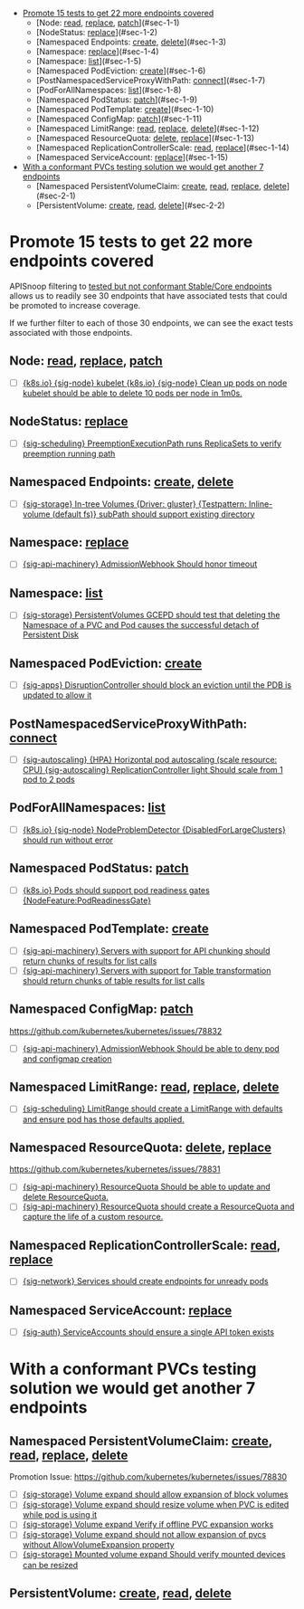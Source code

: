 - [Promote 15 tests to get 22 more endpoints covered](#sec-1)
  - [Node: [read](https://apisnoop.cncf.io/?zoomed=operationId-stable-core-readCoreV1Node&showUntested=false&showConformanceTested=false), [replace](https://apisnoop.cncf.io/?zoomed=operationId-stable-core-replaceCoreV1NodeStatus&showUntested=false&showConformanceTested=false), [patch](https://apisnoop.cncf.io/?zoomed=operationId-stable-core-patchCoreV1Node&showUntested=false&showConformanceTested=false)](#sec-1-1)
  - [NodeStatus: [replace](https://apisnoop.cncf.io/?zoomed=operationId-stable-core-replaceCoreV1NodeStatus&showUntested=false&showConformanceTested=false)](#sec-1-2)
  - [Namespaced Endpoints: [create](https://apisnoop.cncf.io/?zoomed=operationId-stable-core-createCoreV1NamespacedEndpoints&showUntested=false&showConformanceTested=false), [delete](https://apisnoop.cncf.io/?zoomed=operationId-stable-core-deleteCoreV1NamespacedEndpoints&showUntested=false&showConformanceTested=false)](#sec-1-3)
  - [Namespace: [replace](https://apisnoop.cncf.io/?zoomed=operationId-stable-core-replaceCoreV1NamespacedLimitRange&showUntested=false&showConformanceTested=false)](#sec-1-4)
  - [Namespace: [list](https://apisnoop.cncf.io/?zoomed=operationId-stable-core-listCoreV1Namespace&showUntested=false&showConformanceTested=false)](#sec-1-5)
  - [Namespaced PodEviction: [create](https://apisnoop.cncf.io/?zoomed=operationId-stable-core-createCoreV1NamespacedPodEviction&showUntested=false&showConformanceTested=false)](#sec-1-6)
  - [PostNamespacedServiceProxyWithPath: [connect](https://apisnoop.cncf.io/?zoomed=operationId-stable-core-connectCoreV1PostNamespacedServiceProxyWithPath&showUntested=false&showConformanceTested=false)](#sec-1-7)
  - [PodForAllNamespaces: [list](https://apisnoop.cncf.io/?zoomed=operationId-stable-core-listCoreV1PodForAllNamespaces&showUntested=false&showConformanceTested=false)](#sec-1-8)
  - [Namespaced PodStatus: [patch](https://apisnoop.cncf.io/?zoomed=operationId-stable-core-patchCoreV1NamespacedPodStatus&showUntested=false&showConformanceTested=false&level=stable)](#sec-1-9)
  - [Namespaced PodTemplate: [create](https://apisnoop.cncf.io/?zoomed=operationId-stable-core-createCoreV1NamespacedPodTemplate&showUntested=false&showConformanceTested=false)](#sec-1-10)
  - [Namespaced ConfigMap: [patch](https://apisnoop.cncf.io/?zoomed=operationId-stable-core-patchCoreV1NamespacedConfigMap&showUntested=false&showConformanceTested=false)](#sec-1-11)
  - [Namespaced LimitRange: [read](https://apisnoop.cncf.io/?zoomed=operationId-stable-core-readCoreV1NamespacedLimitRange&showUntested=false&showConformanceTested=false&level=stable), [replace](https://apisnoop.cncf.io/?zoomed=operationId-stable-core-replaceCoreV1NamespacedLimitRange&showUntested=false&showConformanceTested=false), [delete](https://apisnoop.cncf.io/?zoomed=operationId-stable-core-deleteCoreV1NamespacedLimitRange&showUntested=false&showConformanceTested=false&level=stable)](#sec-1-12)
  - [Namespaced ResourceQuota: [delete](https://apisnoop.cncf.io/?zoomed=operationId-stable-core-deleteCoreV1NamespacedResourceQuota&showUntested=false&showConformanceTested=false&level=stable), [replace](https://apisnoop.cncf.io/?zoomed=operationId-stable-core-replaceCoreV1NamespacedResourceQuota&showUntested=false&showConformanceTested=false&level=stable)](#sec-1-13)
  - [Namespaced ReplicationControllerScale: [read](https://apisnoop.cncf.io/?zoomed=operationId-stable-core-readCoreV1NamespacedReplicationControllerScale&showUntested=false&showConformanceTested=false), [replace](https://apisnoop.cncf.io/?zoomed=operationId-stable-core-replaceCoreV1NamespacedReplicationControllerScale&showUntested=false&showConformanceTested=false)](#sec-1-14)
  - [Namespaced ServiceAccount: [replace](https://apisnoop.cncf.io/?zoomed=operationId-stable-core-replaceCoreV1NamespacedServiceAccount&showUntested=false&showConformanceTested=false)](#sec-1-15)
- [With a conformant PVCs testing solution we would get another 7 endpoints](#sec-2)
  - [Namespaced PersistentVolumeClaim: [create](https://apisnoop.cncf.io/?zoomed=operationId-stable-core-createCoreV1NamespacedPersistentVolumeClaim&showUntested=false&showConformanceTested=false), [read](https://apisnoop.cncf.io/?zoomed=operationId-stable-core-readCoreV1NamespacedPersistentVolumeClaim&showUntested=false&showConformanceTested=false), [replace](https://apisnoop.cncf.io/?zoomed=operationId-stable-core-replaceCoreV1NamespacedPersistentVolumeClaim&showUntested=false&showConformanceTested=false), [delete](https://apisnoop.cncf.io/?zoomed=operationId-stable-core-deleteCoreV1NamespacedPersistentVolumeClaim&showUntested=false&showConformanceTested=false)](#sec-2-1)
  - [PersistentVolume: [create](https://apisnoop.cncf.io/?zoomed=operationId-stable-core-createCoreV1PersistentVolume&showUntested=false&showConformanceTested=false), [read](https://apisnoop.cncf.io/?zoomed=operationId-stable-core-readCoreV1NamespacedPersistentVolumeClaim&showUntested=false&showConformanceTested=false), [delete](https://apisnoop.cncf.io/?zoomed=operationId-stable-core-readCoreV1PersistentVolume&showUntested=false&showConformanceTested=false)](#sec-2-2)

# Promote 15 tests to get 22 more endpoints covered<a id="sec-1"></a>

APISnoop filtering to [tested but not conformant Stable/Core endpoints](https://apisnoop.cncf.io/?zoomed=category-stable-core&showUntested=false&showConformanceTested=false&level=stable) allows us to readily see 30 endpoints that have associated tests that could be promoted to increase coverage.

If we further filter to each of those 30 endpoints, we can see the exact tests associated with those endpoints.

## Node: [read](https://apisnoop.cncf.io/?zoomed=operationId-stable-core-readCoreV1Node&showUntested=false&showConformanceTested=false), [replace](https://apisnoop.cncf.io/?zoomed=operationId-stable-core-replaceCoreV1NodeStatus&showUntested=false&showConformanceTested=false), [patch](https://apisnoop.cncf.io/?zoomed=operationId-stable-core-patchCoreV1Node&showUntested=false&showConformanceTested=false)<a id="sec-1-1"></a>

-   [ ] [{k8s.io} {sig-node} kubelet {k8s.io} {sig-node} Clean up pods on node kubelet should be able to delete 10 pods per node in 1m0s.](https://github.com/kubernetes/kubernetes/blob/0e499be526bc91ad2d2e187428da12daa03a1eae/test/e2e/node/kubelet.go#L252)

## NodeStatus: [replace](https://apisnoop.cncf.io/?zoomed=operationId-stable-core-replaceCoreV1NodeStatus&showUntested=false&showConformanceTested=false)<a id="sec-1-2"></a>

-   [ ] [{sig-scheduling} PreemptionExecutionPath runs ReplicaSets to verify preemption running path](https://github.com/kubernetes/kubernetes/blob/0e499be526bc91ad2d2e187428da12daa03a1eae/test/e2e/scheduling/preemption.go#L463)

## Namespaced Endpoints: [create](https://apisnoop.cncf.io/?zoomed=operationId-stable-core-createCoreV1NamespacedEndpoints&showUntested=false&showConformanceTested=false), [delete](https://apisnoop.cncf.io/?zoomed=operationId-stable-core-deleteCoreV1NamespacedEndpoints&showUntested=false&showConformanceTested=false)<a id="sec-1-3"></a>

-   [ ] [{sig-storage} In-tree Volumes {Driver: gluster} {Testpattern: Inline-volume (default fs)} subPath should support existing directory](https://github.com/kubernetes/kubernetes/blob/0e499be526bc91ad2d2e187428da12daa03a1eae/test/e2e/storage/testsuites/subpath.go#L182)

## Namespace: [replace](https://apisnoop.cncf.io/?zoomed=operationId-stable-core-replaceCoreV1NamespacedLimitRange&showUntested=false&showConformanceTested=false)<a id="sec-1-4"></a>

-   [ ] [{sig-api-machinery} AdmissionWebhook Should honor timeout](https://github.com/kubernetes/kubernetes/blob/0e499be526bc91ad2d2e187428da12daa03a1eae/test/e2e/apimachinery/webhook.go#L236)

## Namespace: [list](https://apisnoop.cncf.io/?zoomed=operationId-stable-core-listCoreV1Namespace&showUntested=false&showConformanceTested=false)<a id="sec-1-5"></a>

-   [ ] [{sig-storage} PersistentVolumes GCEPD should test that deleting the Namespace of a PVC and Pod causes the successful detach of Persistent Disk](https://github.com/kubernetes/kubernetes/blob/0e499be526bc91ad2d2e187428da12daa03a1eae/test/e2e/storage/persistent_volumes-gce.go#L152)

## Namespaced PodEviction: [create](https://apisnoop.cncf.io/?zoomed=operationId-stable-core-createCoreV1NamespacedPodEviction&showUntested=false&showConformanceTested=false)<a id="sec-1-6"></a>

-   [ ] [{sig-apps} DisruptionController should block an eviction until the PDB is updated to allow it](https://github.com/kubernetes/kubernetes/blob/0e499be526bc91ad2d2e187428da12daa03a1eae/test/e2e/apps/disruption.go#L201)

## PostNamespacedServiceProxyWithPath: [connect](https://apisnoop.cncf.io/?zoomed=operationId-stable-core-connectCoreV1PostNamespacedServiceProxyWithPath&showUntested=false&showConformanceTested=false)<a id="sec-1-7"></a>

-   [ ] [{sig-autoscaling} {HPA} Horizontal pod autoscaling (scale resource: CPU) {sig-autoscaling} ReplicationController light Should scale from 1 pod to 2 pods](https://github.com/kubernetes/kubernetes/blob/0e499be526bc91ad2d2e187428da12daa03a1eae/test/e2e/autoscaling/horizontal_pod_autoscaling.go#L70)

## PodForAllNamespaces: [list](https://apisnoop.cncf.io/?zoomed=operationId-stable-core-listCoreV1PodForAllNamespaces&showUntested=false&showConformanceTested=false)<a id="sec-1-8"></a>

-   [ ] [{k8s.io} {sig-node} NodeProblemDetector {DisabledForLargeClusters} should run without error](https://github.com/kubernetes/kubernetes/blob/0e499be526bc91ad2d2e187428da12daa03a1eae/test/e2e/node/node_problem_detector.go#L57)

## Namespaced PodStatus: [patch](https://apisnoop.cncf.io/?zoomed=operationId-stable-core-patchCoreV1NamespacedPodStatus&showUntested=false&showConformanceTested=false&level=stable)<a id="sec-1-9"></a>

-   [ ] [{k8s.io} Pods should support pod readiness gates {NodeFeature:PodReadinessGate}](https://github.com/kubernetes/kubernetes/blob/0e499be526bc91ad2d2e187428da12daa03a1eae/test/e2e/common/pods.go#L775)

## Namespaced PodTemplate: [create](https://apisnoop.cncf.io/?zoomed=operationId-stable-core-createCoreV1NamespacedPodTemplate&showUntested=false&showConformanceTested=false)<a id="sec-1-10"></a>

-   [ ] [{sig-api-machinery} Servers with support for API chunking should return chunks of results for list calls](https://github.com/kubernetes/kubernetes/blob/0e499be526bc91ad2d2e187428da12daa03a1eae/test/e2e/apimachinery/chunking.go#L78)
-   [ ] [{sig-api-machinery} Servers with support for Table transformation should return chunks of table results for list calls](https://github.com/kubernetes/kubernetes/blob/0e499be526bc91ad2d2e187428da12daa03a1eae/test/e2e/apimachinery/table_conversion.go#L78)

## Namespaced ConfigMap: [patch](https://apisnoop.cncf.io/?zoomed=operationId-stable-core-patchCoreV1NamespacedConfigMap&showUntested=false&showConformanceTested=false)<a id="sec-1-11"></a>

<https://github.com/kubernetes/kubernetes/issues/78832>

-   [ ] [{sig-api-machinery} AdmissionWebhook Should be able to deny pod and configmap creation](https://github.com/kubernetes/kubernetes/blob/254781b9ecadb411767787f564ce10cc451cfaef/test/e2e/apimachinery/webhook.go#L133)

## Namespaced LimitRange: [read](https://apisnoop.cncf.io/?zoomed=operationId-stable-core-readCoreV1NamespacedLimitRange&showUntested=false&showConformanceTested=false&level=stable), [replace](https://apisnoop.cncf.io/?zoomed=operationId-stable-core-replaceCoreV1NamespacedLimitRange&showUntested=false&showConformanceTested=false), [delete](https://apisnoop.cncf.io/?zoomed=operationId-stable-core-deleteCoreV1NamespacedLimitRange&showUntested=false&showConformanceTested=false&level=stable)<a id="sec-1-12"></a>

-   [ ] [{sig-scheduling} LimitRange should create a LimitRange with defaults and ensure pod has those defaults applied.](https://github.com/kubernetes/kubernetes/blob/0e499be526bc91ad2d2e187428da12daa03a1eae/test/e2e/scheduling/limit_range.go#L44)

## Namespaced ResourceQuota: [delete](https://apisnoop.cncf.io/?zoomed=operationId-stable-core-deleteCoreV1NamespacedResourceQuota&showUntested=false&showConformanceTested=false&level=stable), [replace](https://apisnoop.cncf.io/?zoomed=operationId-stable-core-replaceCoreV1NamespacedResourceQuota&showUntested=false&showConformanceTested=false&level=stable)<a id="sec-1-13"></a>

<https://github.com/kubernetes/kubernetes/issues/78831>

-   [ ] [{sig-api-machinery} ResourceQuota Should be able to update and delete ResourceQuota.](https://github.com/kubernetes/kubernetes/blob/0e499be526bc91ad2d2e187428da12daa03a1eae/test/e2e/apimachinery/resource_quota.go#L753)
-   [ ] [{sig-api-machinery} ResourceQuota should create a ResourceQuota and capture the life of a custom resource.](https://github.com/kubernetes/kubernetes/blob/0e499be526bc91ad2d2e187428da12daa03a1eae/test/e2e/apimachinery/resource_quota.go#L493)

## Namespaced ReplicationControllerScale: [read](https://apisnoop.cncf.io/?zoomed=operationId-stable-core-readCoreV1NamespacedReplicationControllerScale&showUntested=false&showConformanceTested=false), [replace](https://apisnoop.cncf.io/?zoomed=operationId-stable-core-replaceCoreV1NamespacedReplicationControllerScale&showUntested=false&showConformanceTested=false)<a id="sec-1-14"></a>

-   [ ] [{sig-network} Services should create endpoints for unready pods](https://github.com/kubernetes/kubernetes/blob/68530b150c377d6ffae80e745a7080169789b948/test/e2e/network/service.go#L1253)

## Namespaced ServiceAccount: [replace](https://apisnoop.cncf.io/?zoomed=operationId-stable-core-replaceCoreV1NamespacedServiceAccount&showUntested=false&showConformanceTested=false)<a id="sec-1-15"></a>

-   [ ] [{sig-auth} ServiceAccounts should ensure a single API token exists](https://github.com/kubernetes/kubernetes/blob/523b9516435d2c3b671a0d86fabec4a8dd7c7bc6/test/e2e/auth/service_accounts.go#L57)

# With a conformant PVCs testing solution we would get another 7 endpoints<a id="sec-2"></a>

## Namespaced PersistentVolumeClaim: [create](https://apisnoop.cncf.io/?zoomed=operationId-stable-core-createCoreV1NamespacedPersistentVolumeClaim&showUntested=false&showConformanceTested=false), [read](https://apisnoop.cncf.io/?zoomed=operationId-stable-core-readCoreV1NamespacedPersistentVolumeClaim&showUntested=false&showConformanceTested=false), [replace](https://apisnoop.cncf.io/?zoomed=operationId-stable-core-replaceCoreV1NamespacedPersistentVolumeClaim&showUntested=false&showConformanceTested=false), [delete](https://apisnoop.cncf.io/?zoomed=operationId-stable-core-deleteCoreV1NamespacedPersistentVolumeClaim&showUntested=false&showConformanceTested=false)<a id="sec-2-1"></a>

Promotion Issue: <https://github.com/kubernetes/kubernetes/issues/78830>

-   [ ] [{sig-storage} Volume expand should allow expansion of block volumes](https://github.com/kubernetes/kubernetes/blob/0e499be526bc91ad2d2e187428da12daa03a1eae/test/e2e/storage/volume_expand.go#L211)
-   [ ] [{sig-storage} Volume expand should resize volume when PVC is edited while pod is using it](https://github.com/kubernetes/kubernetes/blob/0e499be526bc91ad2d2e187428da12daa03a1eae/test/e2e/storage/volume_expand.go#L107)
-   [ ] [{sig-storage} Volume expand Verify if offline PVC expansion works](https://github.com/kubernetes/kubernetes/blob/0e499be526bc91ad2d2e187428da12daa03a1eae/test/e2e/storage/volume_expand.go#L107)
-   [ ] [{sig-storage} Volume expand should not allow expansion of pvcs without AllowVolumeExpansion property](https://github.com/kubernetes/kubernetes/blob/0e499be526bc91ad2d2e187428da12daa03a1eae/test/e2e/storage/volume_expand.go#L90)
-   [ ] [{sig-storage} Mounted volume expand Should verify mounted devices can be resized](https://github.com/kubernetes/kubernetes/blob/0e499be526bc91ad2d2e187428da12daa03a1eae/test/e2e/storage/mounted_volume_resize.go#L112)

## PersistentVolume: [create](https://apisnoop.cncf.io/?zoomed=operationId-stable-core-createCoreV1PersistentVolume&showUntested=false&showConformanceTested=false), [read](https://apisnoop.cncf.io/?zoomed=operationId-stable-core-readCoreV1NamespacedPersistentVolumeClaim&showUntested=false&showConformanceTested=false), [delete](https://apisnoop.cncf.io/?zoomed=operationId-stable-core-readCoreV1PersistentVolume&showUntested=false&showConformanceTested=false)<a id="sec-2-2"></a>
